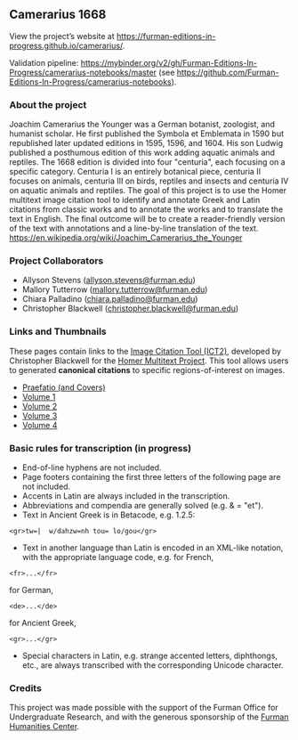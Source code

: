 ## Camerarius 1668

View the project’s website at <https://furman-editions-in-progress.github.io/camerarius/>.

Validation pipeline: https://mybinder.org/v2/gh/Furman-Editions-In-Progress/camerarius-notebooks/master (see https://github.com/Furman-Editions-In-Progress/camerarius-notebooks).

### About the project

Joachim Camerarius the Younger was a German botanist, zoologist, and humanist scholar. He first published the Symbola et Emblemata in 1590 but republished later updated editions in 1595, 1596, and 1604. His son Ludwig published a posthumous edition of this work adding aquatic animals and reptiles. The 1668 edition is divided into four "centuria", each focusing on a specific category. Centuria I is an entirely botanical piece, centuria II focuses on animals, centuria III on birds, reptiles and insects and centuria IV on aquatic animals and reptiles. The goal of this project is to use the Homer multitext image citation tool to identify and annotate Greek and Latin citations from classic works and to annotate the works and to translate the text in English. The final outcome will be to create a reader-friendly version of the text with annotations and a line-by-line translation of the text.
https://en.wikipedia.org/wiki/Joachim_Camerarius_the_Younger

### Project Collaborators

- Allyson Stevens (allyson.stevens@furman.edu)
- Mallory Tutterrow (mallory.tutterrow@furman.edu)
- Chiara Palladino (chiara.palladino@furman.edu)
- Christopher Blackwell (christopher.blackwell@furman.edu)

### Links and Thumbnails

These pages contain links to the [Image Citation Tool (ICT2)](http://www.homermultitext.org/ict2/index.html?urn=urn:cite2:fufolio:camerarius1668.2020a:01_00002), developed by Christopher Blackwell for the [Homer Multitext Project](www.homermultitext.org). This tool allows users to generated **canonical citations** to specific regions-of-interest on images.

- [Praefatio (and Covers)](praef_thumbs.md)
- [Volume 1](vol1_thumbs.md)
- [Volume 2](vol2_thumbs.md)
- [Volume 3](vol3_thumbs.md)
- [Volume 4](vol4_thumbs.md)

### Basic rules for transcription (in progress)

* End-of-line hyphens are not included.
* Page footers containing the first three letters of the following page are not included.
* Accents in Latin are always included in the transcription.
* Abbreviations and compendia are generally solved (e.g. & = "et").
* Text in Ancient Greek is in Betacode, e.g. 1.2.5: 
~~~
<gr>tw=|  w/dahzw=nh tou= lo/gou</gr>
~~~
* Text in another language than Latin is encoded in an XML-like notation, with the appropriate language code, e.g. 
for French,
~~~
<fr>...</fr>
~~~ 
for German, 
~~~
<de>...</de>
~~~
for Ancient Greek, 
~~~
<gr>...</gr>
~~~
* Special characters in Latin, e.g. strange accented letters, diphthongs, etc., are always transcribed with the corresponding Unicode character.


### Credits

This project was made possible with the support of the Furman Office for Undergraduate Research, and with the generous sponsorship of the [Furman Humanities Center](https://www.furman.edu/humanities-center/). 

